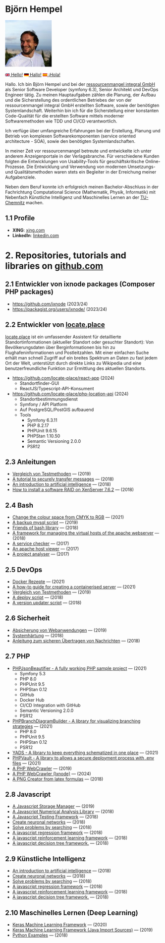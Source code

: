# Björn Hempel

<img src="images/bjoern-hempel.jpg" width="150">

[<img src="images/english.png" width="15"> Hello!](README.md) [<img src="images/german.png" width="15"> Hallo!](README.de.md) [<img src="images/spanish.png" width="15"> ¡Hola!](README.es.md)

Hallo. Ich bin Björn Hempel und bei der [ressourcenmangel integral GmbH](https://rsm-integral.de/) als
Senior Software Developer (symfony 6.3), Senior Architekt und DevOps Engineer tätig. Zu meinen Hauptaufgaben
zählen die Planung, der Aufbau und die Sicherstellung des ordentlichen Betriebes der von der ressourcenmangel
integral GmbH erstellten Software, sowie der benötigten Systemlandschaft. Weiterhin bin ich für die Sicherstellung
einer konstanten Code-Qualität für die erstellten Software mittels moderner Softwaremethoden wie TDD und CI/CD
verantwortlich.

Ich verfüge über umfangreiche Erfahrungen bei der Erstellung, Planung und Betrieb von komplexen Softwarekomponenten
(service oriented architecture - SOA), sowie den benötigten Systemlandschaften.

In meiner Zeit vor ressourcenmangel betreute und entwickelte ich unter anderem Anzeigenportale in der Verlagsbranche.
Für verschiedene Kunden folgten die Entwicklungen von Usability-Tools für geschäftskritische Online-Prozesse.
Die Entwicklung und Verwendung von modernen Umsetzungs- und Qualitätsmethoden waren stets ein Begleiter in der
Erreichung meiner Aufgabenziele.

Neben dem Beruf konnte ich erfolgreich meinen Bachelor-Abschluss in der Fachrichtung Computational Science
(Mathematik, Physik, Informatik) mit Nebenfach Künstliche Intelligenz und Maschinelles Lernen an der
[TU-Chemnitz](https://www.tu-chemnitz.de) machen.

## 1.1 Profile

* **XING**: [xing.com](https://www.xing.com/profile/Bjoern_Hempel14)
* **LinkedIn**: [linkedin.com](https://www.linkedin.com/in/bjoernhempel)

# 2. Repositories, tutorials and libraries on [github.com](https://github.com/bjoern-hempel)

## 2.1 Entwickler von ixnode packages (Composer PHP packages)

* https://github.com/ixnode (2023/24)
* https://packagist.org/users/ixnode/ (2023/24)

## 2.2 Entwickler von [locate.place](https://locate.place/index.html)

[locate.place](https://locate.place/index.html) ist ein umfassender Assistent für detaillierte Standortinformationen (aktueller Standort oder gesuchter Standort): Von Bevölkerungsdaten über Berginformationen bis hin zu Flughafeninformationen und Postleitzahlen. Mit einer einfachen Suche erhält man schnell Zugriff auf ein breites Spektrum an Daten zu fast jedem Ort der Welt, unterstützt durch direkte Links zu Wikipedia und eine benutzerfreundliche Funktion zur Ermittlung des aktuellen Standorts.

* https://github.com/locate-place/react-app (2024)
  * Standortfinder-GUI
  * ReactJS/Typescript-API-Konsument
* https://github.com/locate-place/php-location-api (2024)
  * Standortbestimmungsdienst
  * Symfony / API Platform
  * Auf PostgreSQL/PostGIS aufbauend
  * Tools
    * Symfony 6.3.11
    * PHP 8.2.17
    * PHPUnit 9.6.15
    * PHPStan 1.10.50
    * Semantic Versioning 2.0.0
    * PSR12

## 2.3 Anleitungen

* [Vergleich von Testmethoden](https://github.com/friends-of-tutorials/comparison-of-test-methods) &mdash; (2019)
* [A tutorial to securely transfer messages](https://github.com/friends-of-tutorials/securely-transfer-messages) &mdash; (2018)
* [An introduction to artificial intelligence](https://github.com/friends-of-ai/an-introduction-to-artificial-intelligence) &mdash; (2018)
* [How to install a software RAID on XenServer 7.6.2](https://github.com/friends-of-tutorials/xen-software-raid) &mdash; (2018)

## 2.4 Bash

* [Change the colour space from CMYK to RGB](https://github.com/bjoern-hempel/bash-cmyk-to-rgb) &mdash; (2021)
* [A backup mysql script](https://github.com/bjoern-hempel/backup-mysql) &mdash; (2019)
* [Friends of bash library](https://github.com/bjoern-hempel/friends-of-bash) &mdash; (2018)
* [A framework for managing the virtual hosts of the apache webserver](https://github.com/bjoern-hempel/apache-virtual-host-manager/tree/master) &mdash; (2018)
* [A service checker](https://github.com/bjoern-hempel/service-checker) &mdash; (2017)
* [An apache host viewer](https://github.com/bjoern-hempel/apache-host-viewer) &mdash; (2017)
* [A project analyser](https://github.com/bjoern-hempel/project-analyser) &mdash; (2017)

## 2.5 DevOps

* [Docker Rezepte](https://github.com/ixnode/docker-recipes) &mdash; (2021)
* [A how-to guide for creating a containerised server](https://github.com/friends-of-tutorials/containerized-server) &mdash; (2021)
* [Vergleich von Testmethoden](https://github.com/friends-of-tutorials/comparison-of-test-methods) &mdash; (2019)
* [A deploy script](https://github.com/bjoern-hempel/bash-git-deploy) &mdash; (2018)
* [A version updater script](https://github.com/bjoern-hempel/bash-git-version-updater) &mdash; (2018)

## 2.6 Sicherheit

* [Absicherung von Webanwendungen](https://github.com/friends-of-tutorials/web-application-security) &mdash; (2019)
* [Systemhärtung](https://github.com/friends-of-tutorials/system-hardening) &mdash; (2018)
* [Anleitung zum sicheren Übertragen von Nachrichten](https://github.com/friends-of-tutorials/securely-transfer-messages) &mdash; (2018)

## 2.7 PHP

* [PHPJsonBeautifier - A fully working PHP sample project](https://github.com/ixnode/php-json-beautifier) &mdash; (2021)
    * Symfony 5.3
    * PHP 8.0
    * PHPUnit 9.5
    * PHPStan 0.12
    * GitHub
    * Docker Hub
    * CI/CD Integration with GitHub
    * Semantic Versioning 2.0.0
    * PSR12
* [PHPBranchDiagramBuilder - A library for visualizing branching strategies](https://github.com/ixnode/php-branch-diagram-builder) &mdash; (2021)
    * PHP 8.0
    * PHPUnit 9.5
    * PHPStan 0.12
    * PSR12
* [YADS - A library to keep everything schematized in one place](https://github.com/ixnode/yads) &mdash; (2021)
* [PHPVault - A library to allows a secure deployment process with .env files](https://github.com/ixnode/php-vault) &mdash; (2021)
* [A PHP WebCrawler](https://github.com/bjoern-hempel/php-web-crawler) &mdash; (2019)
* [A PHP WebCrawler (Ixnode)](https://github.com/ixnode/php-web-crawler) &mdash; (2024)
* [A PNG Creator from latex formulas](https://github.com/bjoern-hempel/php-latex-2-png) &mdash; (2018)

## 2.8 Javascript

* [A Javascript Storage Manager](https://github.com/bjoern-hempel/js-storage-manager) &mdash; (2019)
* [A Javascript Numerical Analysis Library](https://github.com/bjoern-hempel/js-analysis) &mdash; (2018)
* [A Javascript Testing Framework](https://github.com/bjoern-hempel/js-testing-framework) &mdash; (2018)
* [Create neuronal networks](https://github.com/friends-of-ai/create-neuronal-networks) &mdash; (2018)
* [Solve problems by searching](https://github.com/friends-of-ai/solve-problems-by-searching) &mdash; (2018)
* [A javascript regression framework](https://github.com/bjoern-hempel/js-regression-framework) &mdash; (2018)
* [A javascript reinforcement learning framework](https://github.com/bjoern-hempel/js-reinforcement-learning-framework) &mdash; (2018)
* [A javascript decision tree framework.](https://github.com/bjoern-hempel/js-decision-tree-framework) &mdash; (2018)

## 2.9 Künstliche Intelligenz

* [An introduction to artificial intelligence](https://github.com/friends-of-ai/an-introduction-to-artificial-intelligence) &mdash; (2018)
* [Create neuronal networks](https://github.com/friends-of-ai/create-neuronal-networks) &mdash; (2018)
* [Solve problems by searching](https://github.com/friends-of-ai/solve-problems-by-searching) &mdash; (2018)
* [A javascript regression framework](https://github.com/bjoern-hempel/js-regression-framework) &mdash; (2018)
* [A javascript reinforcement learning framework](https://github.com/bjoern-hempel/js-reinforcement-learning-framework) &mdash; (2018)
* [A javascript decision tree framework.](https://github.com/bjoern-hempel/js-decision-tree-framework) &mdash; (2018)

## 2.10 Maschinelles Lernen (Deep Learning)

* [Keras Machine Learning Framework](https://github.com/bjoern-hempel/keras-machine-learning-framework) &mdash; (2020)
* [Keras Machine Learning Framework (Java Import Sources)](https://github.com/bjoern-hempel/keras-machine-learning-framework-java-sources) &mdash; (2019)
* [Python Examples](https://github.com/friends-of-ai/python-examples) &mdash; (2018)
